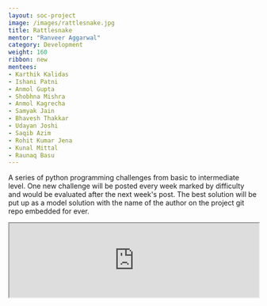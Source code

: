 ```yaml
---
layout: soc-project
image: /images/rattlesnake.jpg
title: Rattlesnake
mentor: "Ranveer Aggarwal"
category: Development
weight: 160
ribbon: new
mentees:
- Karthik Kalidas
- Ishani Patni
- Anmol Gupta
- Shobhna Mishra
- Anmol Kagrecha
- Samyak Jain
- Bhavesh Thakkar
- Udayan Joshi
- Saqib Azim
- Rohit Kumar Jena
- Kunal Mittal
- Raunaq Basu
---
```


A series of python programming challenges from basic to intermediate level. One new challenge will be posted every week marked by difficulty and would be evaluated after the next week's post. The best solution will be put up as a model solution with the name of the author on the project git repo embedded for ever.

<!--break-->

<iframe style="width: 100%" src="https://docs.google.com/spreadsheets/d/1A_AL4oPNgE3-Nhbm0FxV8Xj9TcWp9BxEt7zCagOoTVQ/pubhtml?gid=0&amp;single=true&amp;widget=true&amp;headers=false"></iframe>
<br/>

